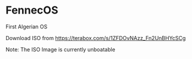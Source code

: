 # FennecOS
First Algerian OS

Download ISO from https://terabox.com/s/1ZFDOvNAzz_Fn2UnBHYcSCg

Note: The ISO Image is currently unboatable
